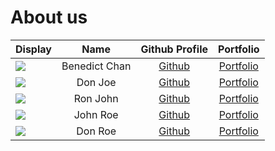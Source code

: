 # About us

Display |     Name      | Github Profile | Portfolio 
--------|:-------------:|:--------------:|:---------:
![](https://via.placeholder.com/100.png?text=Photo) | Benedict Chan | [Github](https://github.com/) | [Portfolio](docs/team/johndoe.md)
![](https://via.placeholder.com/100.png?text=Photo) |    Don Joe    | [Github](https://github.com/) | [Portfolio](docs/team/johndoe.md)
![](https://via.placeholder.com/100.png?text=Photo) |   Ron John    | [Github](https://github.com/) | [Portfolio](docs/team/johndoe.md)
![](https://via.placeholder.com/100.png?text=Photo) |   John Roe    | [Github](https://github.com/) | [Portfolio](docs/team/johndoe.md)
![](https://via.placeholder.com/100.png?text=Photo) |    Don Roe    | [Github](https://github.com/) | [Portfolio](docs/team/johndoe.md)
